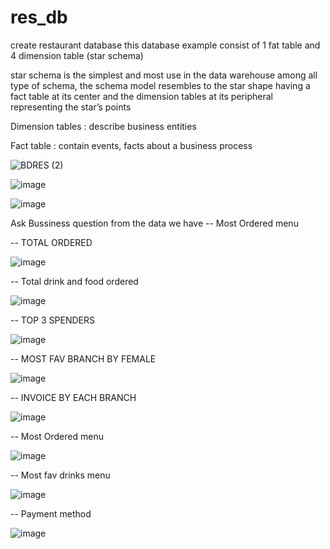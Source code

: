 # res_db

create restaurant database
this database example consist of 1 fat table and 4 dimension table (star schema) 

star schema is the simplest and most use in the data warehouse among all type of schema, the schema model resembles to the star shape having a fact table at its center and the dimension tables at its peripheral representing the star’s points

Dimension tables : describe business entities

Fact table : contain events, facts about a business process

![BDRES (2)](https://user-images.githubusercontent.com/98679146/203039793-b09a6612-54ad-4564-8108-8beb902c1dda.jpg)

![image](https://user-images.githubusercontent.com/98679146/203051296-a09ea612-e176-41b7-8251-a49f25c965d5.png)

![image](https://user-images.githubusercontent.com/98679146/203051505-be2d48eb-3290-4bb6-9b98-7b016522beaa.png)



Ask Bussiness question from the data we have
-- Most Ordered menu

-- TOTAL ORDERED

![image](https://user-images.githubusercontent.com/98679146/203051646-199d3157-d0e9-4e67-9fbb-186400d334a4.png)

-- Total drink and food ordered

![image](https://user-images.githubusercontent.com/98679146/203051992-9c99a765-b758-4f1a-b50e-2912a62c0db0.png)

-- TOP 3 SPENDERS

![image](https://user-images.githubusercontent.com/98679146/203052198-202233ff-213f-4cdd-a221-eccc1b1cefba.png)

-- MOST FAV BRANCH BY FEMALE

![image](https://user-images.githubusercontent.com/98679146/203052541-26ada3d0-6a21-4e0c-89f4-d99ea5e8f7b9.png)

-- INVOICE BY EACH BRANCH

![image](https://user-images.githubusercontent.com/98679146/203052912-854f7215-8f7a-4621-995f-d59e14ef126a.png)

-- Most Ordered menu

![image](https://user-images.githubusercontent.com/98679146/203053043-aed29989-8afb-4775-bc60-12a33fd9e77c.png)

-- Most fav drinks menu

![image](https://user-images.githubusercontent.com/98679146/203053105-f0f79dc8-27f1-4155-869f-356cff18faf2.png)

-- Payment method

![image](https://user-images.githubusercontent.com/98679146/203053240-ff698ea0-2f10-4fa8-9250-9970cfe442b8.png)



